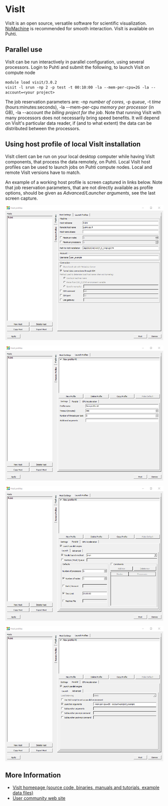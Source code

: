 # VisIt

VisIt is an open source, versatile software for scientific visualization. [NoMachine](nomachine.md) is recommended for smooth interaction. VisIt is available on Puhti.


## Parallel use

VisIt can be run interactively in parallel configuration, using several processors. Login to Puhti and submit the following, to launch VisIt on compute node

```
module load visit/3.0.2
visit -l srun -np 2 -p test -t 00:10:00 -la --mem-per-cpu=2G -la --account=<your project>
```

The job reservation parameters are: -np *number of cores*, -p *queue*, -t *time* (hours:minutes:seconds), -la --mem-per-cpu *memory per processor* (in GB), -la --account *the billing project for the job*. Note that running VisIt with many processors does not necessarily bring speed benefits. It will depend on VisIt's particular data reader, if (and to what extent) the data can be distributed between the processors.


## Using host profile of local VisIt installation

VisIt client can be run on your local desktop computer while having VisIt components, that process the data remotely, on Puhti. Local VisIt host profiles can be used to launch jobs on Puhti compute nodes. Local and remote VisIt versions have to match.

An example of a working host profile is screen captured in links below. Note that job reservation parameters, that are not directly available as profile options, should be given as *Advanced/Launcher arguments*, see the last screen capture.

![Puhti screen capture 1](../img/host_profile_1.png)

![Puhti screen capture 2](../img/host_profile_2.png)

![Puhti screen capture 3](../img/host_profile_3.png)

![Puhti screen capture 4](../img/host_profile_4.png)


## More Information

*  [VisIt homepage (source code, binaries, manuals and tutorials, example data files)](https://wci.llnl.gov/simulation/computer-codes/visit/)
*  [User community web site](http://visitusers.org)
